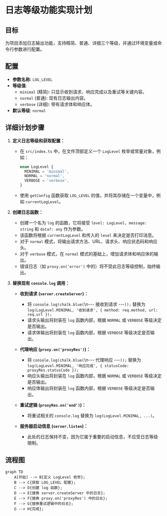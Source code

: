 # 日志等级功能实现计划

## 目标
为项目添加日志输出功能，支持精简、普通、详细三个等级，并通过环境变量或命令行参数进行配置。

## 配置
*   **参数名称**: `LOG_LEVEL`
*   **等级值**:
    *   `minimal` (精简): 只显示收到请求、响应完成以及重试等关键内容。
    *   `normal` (普通): 现有日志输出内容。
    *   `verbose` (详细): 带有请求体和响应体。
*   **默认等级**: `normal`

## 详细计划步骤

1.  **定义日志等级和获取配置：**
    *   在 `src/index.ts` 中，在文件顶部定义一个 `LogLevel` 枚举或常量对象，例如：
        ```typescript
        enum LogLevel {
          MINIMAL = 'minimal',
          NORMAL = 'normal',
          VERBOSE = 'verbose',
        }
        ```
    *   使用 `getConfig` 函数获取 `LOG_LEVEL` 的值，并将其存储在一个变量中，例如 `currentLogLevel`。

2.  **创建日志函数：**
    *   创建一个名为 `log` 的函数，它将接受 `level: LogLevel`、`message: string` 和 `data?: any` 作为参数。
    *   该函数将根据 `currentLogLevel` 和传入的 `level` 来决定是否打印消息。
    *   对于 `normal` 模式，将输出请求方法、URL、请求头、响应状态码和响应头。
    *   对于 `verbose` 模式，在 `normal` 模式的基础上，增加请求体和响应体的输出。
    *   错误日志（如 `proxy.on('error')` 中的）将不受此日志等级控制，始终输出。

3.  **替换现有 `console.log` 调用：**

    *   **收到请求 (`server.createServer`)：**
        *   将 `console.log(chalk.blue(`\n--- 接收到请求 ---`));` 替换为 `log(LogLevel.MINIMAL, '收到请求', { method: req.method, url: req.url });`
        *   请求头输出将封装在 `log` 函数内部，根据 `NORMAL` 或 `VERBOSE` 等级决定是否输出。
        *   请求体输出将封装在 `log` 函数内部，根据 `VERBOSE` 等级决定是否输出。

    *   **代理响应 (`proxy.on('proxyRes')`)：**
        *   将 `console.log(chalk.blue(`\n--- 代理响应 ---`));` 替换为 `log(LogLevel.MINIMAL, '响应完成', { statusCode: proxyRes.statusCode });`
        *   响应头输出将封装在 `log` 函数内部，根据 `NORMAL` 或 `VERBOSE` 等级决定是否输出。
        *   响应体输出将封装在 `log` 函数内部，根据 `VERBOSE` 等级决定是否输出。

    *   **重试逻辑 (`proxyRes.on('end')`)：**
        *   将重试相关的 `console.log` 替换为 `log(LogLevel.MINIMAL, ...)`。

    *   **服务器启动信息 (`server.listen`)：**
        *   此处的日志保持不变，因为它属于重要的启动信息，不应受日志等级限制。

## 流程图

```mermaid
graph TD
    A[开始] --> B{定义 LogLevel 枚举};
    B --> C{获取 LOG_LEVEL 配置};
    C --> D{创建 log 函数};
    D --> E{替换 server.createServer 中的日志};
    E --> F{替换 proxy.on('proxyRes') 中的日志};
    F --> G{替换重试逻辑中的日志};
    G --> H{完成};
